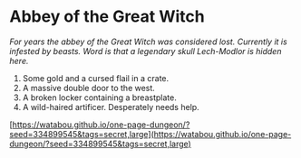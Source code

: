 # Abbey of the Great Witch

_For years the abbey of the Great Witch was considered lost. Currently it is infested by beasts. Word is that a legendary skull Lech-Modlor is hidden here._

1. Some gold and a cursed flail in a crate.
2. A massive double door to the west.
3. A broken locker containing a breastplate.
4. A wild-haired artificer. Desperately needs help.

[https://watabou.github.io/one-page-dungeon/?seed=334899545&tags=secret,large](https://watabou.github.io/one-page-dungeon/?seed=334899545&tags=secret,large)
